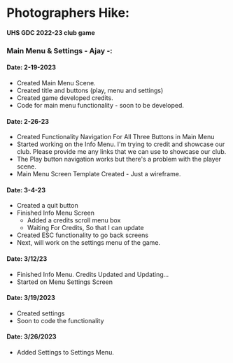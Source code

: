 # Photographers Hike:
#### UHS GDC 2022-23 club game

### Main Menu & Settings - Ajay -: 
#### Date: 2-19-2023
* Created Main Menu Scene.
* Created title and buttons (play, menu and settings)
* Created game developed credits. 
* Code for main menu functionality - soon to be developed. 

#### Date: 2-26-23
* Created Functionality Navigation For All Three Buttons in Main Menu 
* Started working on the Info Menu. I'm trying to credit and showcase our club. Please provide me any links that we can use to showcase our club.
* The Play button navigation works but there's a problem with the player scene.
* Main Menu Screen Template Created - Just a wireframe.

#### Date: 3-4-23
* Created a quit button
* Finished Info Menu Screen
  * Added a credits scroll menu box
  * Waiting For Credits, So that I can update
* Created ESC functionality to go back screens
* Next, will work on the settings menu of the game.

#### Date: 3/12/23
* Finished Info Menu. Credits Updated and Updating...
* Started on Menu Settings Screen

#### Date: 3/19/2023
* Created settings
* Soon to code the functionality

#### Date: 3/26/2023
* Added Settings to Settings Menu.
